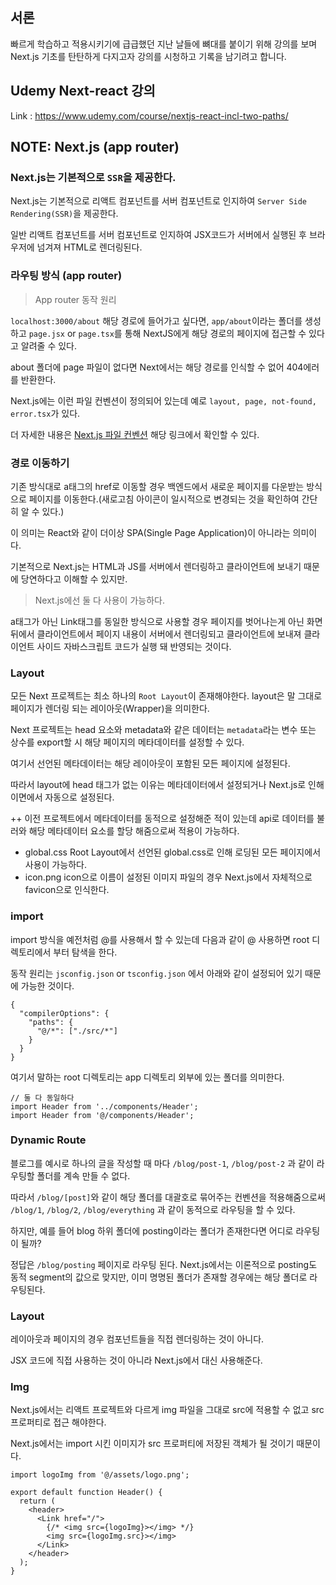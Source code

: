 ## 서론

빠르게 학습하고 적용시키기에 급급했던 지난 날들에 뼈대를 붙이기 위해 강의를 보며 Next.js 기초를 탄탄하게 다지고자 강의를 시청하고 기록을 남기려고 합니다.

## Udemy Next-react 강의

Link : https://www.udemy.com/course/nextjs-react-incl-two-paths/

## NOTE: Next.js (app router)

### Next.js는 기본적으로 `SSR`을 제공한다.

Next.js는 기본적으로 리액트 컴포넌트를 서버 컴포넌트로 인지하여 `Server Side Rendering(SSR)`을 제공한다.

일반 리액트 컴포넌트를 서버 컴포넌트로 인지하여 JSX코드가 서버에서 실행된 후 브라우저에 넘겨져 HTML로 렌더링된다.

### 라우팅 방식 (app router)

> App router 동작 원리

`localhost:3000/about` 해당 경로에 들어가고 싶다면, `app/about`이라는 폴더를 생성하고 `page.jsx` or `page.tsx`를 통해 NextJS에게 해당 경로의 페이지에 접근할 수 있다고 알려줄 수 있다.

about 폴더에 page 파일이 없다면 Next에서는 해당 경로를 인식할 수 없어 404에러를 반환한다.

Next.js에는 이런 파일 컨벤션이 정의되어 있는데 예로 `layout, page, not-found, error.tsx`가 있다.

더 자세한 내용은 [Next.js 파일 컨벤션](https://nextjs.org/docs/app/api-reference/file-conventions) 해당 링크에서 확인할 수 있다.

### 경로 이동하기

기존 방식대로 a태그의 href로 이동할 경우 백엔드에서 새로운 페이지를 다운받는 방식으로 페이지를 이동한다.(새로고침 아이콘이 일시적으로 변경되는 것을 확인하여 간단히 알 수 있다.)

이 의미는 React와 같이 더이상 SPA(Single Page Application)이 아니라는 의미이다.

기본적으로 Next.js는 HTML과 JS를 서버에서 렌더링하고 클라이언트에 보내기 때문에 당연하다고 이해할 수 있지만.

> Next.js에선 둘 다 사용이 가능하다.

a태그가 아닌 Link태그를 동일한 방식으로 사용할 경우 페이지를 벗어나는게 아닌 화면 뒤에서 클라이언트에서 페이지 내용이 서버에서 렌더링되고 클라이언트에 보내져 클라이언트 사이드 자바스크립트 코드가 실행 돼 반영되는 것이다.

### Layout

모든 Next 프로젝트는 최소 하나의 `Root Layout`이 존재해야한다.
layout은 말 그대로 페이지가 렌더링 되는 레이아웃(Wrapper)을 의미한다.

Next 프로젝트는 head 요소와 metadata와 같은 데이터는 `metadata`라는 변수 또는 상수를 export할 시 해당 페이지의 메타데이터를 설정할 수 있다.

여기서 선언된 메타데이터는 해당 레이아웃이 포함된 모든 페이지에 설정된다.

따라서 layout에 head 태그가 없는 이유는 메타데이터에서 설정되거나 Next.js로 인해 이면에서 자동으로 설정된다.

++ 이전 프로젝트에서 메타데이터를 동적으로 설정해준 적이 있는데 api로 데이터를 불러와 해당 메타데이터 요소를 할당 해줌으로써 적용이 가능하다.

- global.css
  Root Layout에서 선언된 global.css로 인해 로딩된 모든 페이지에서 사용이 가능하다.
- icon.png
  icon으로 이름이 설정된 이미지 파일의 경우 Next.js에서 자체적으로 favicon으로 인식한다.

### import

import 방식을 예전처럼 @를 사용해서 할 수 있는데 다음과 같이 @ 사용하면 root 디렉토리에서 부터 탐색을 한다.

동작 원리는 `jsconfig.json` or `tsconfig.json` 에서 아래와 같이 설정되어 있기 때문에 가능한 것이다.

```
{
  "compilerOptions": {
    "paths": {
      "@/*": ["./src/*"]
    }
  }
}
```

여기서 말하는 root 디렉토리는 app 디렉토리 외부에 있는 폴더를 의미한다.

```JS
// 둘 다 동일하다
import Header from '../components/Header';
import Header from '@/components/Header';
```

### Dynamic Route

블로그를 예시로 하나의 글을 작성할 때 마다 `/blog/post-1`, `/blog/post-2` 과 같이 라우팅할 폴더를 계속 만들 수 없다.

따라서 `/blog/[post]`와 같이 해당 폴더를 대괄호로 묶어주는 컨벤션을 적용해줌으로써 `/blog/1`, `/blog/2`, `/blog/everything` 과 같이 동적으로 라우팅을 할 수 있다.

하지만, 예를 들어 blog 하위 폴더에 posting이라는 폴더가 존재한다면 어디로 라우팅이 될까?

정답은 `/blog/posting` 페이지로 라우팅 된다. Next.js에서는 이론적으로 posting도 동적 segment의 값으로 맞지만, 이미 명명된 폴더가 존재할 경우에는 해당 폴더로 라우팅된다.

### Layout

레이아웃과 페이지의 경우 컴포넌트들을 직접 렌더링하는 것이 아니다.

JSX 코드에 직접 사용하는 것이 아니라 Next.js에서 대신 사용해준다.

### Img

Next.js에서는 리액트 프로젝트와 다르게 img 파일을 그대로 src에 적용할 수 없고 src 프로퍼티로 접근 해야한다.

Next.js에서는 import 시킨 이미지가 src 프로퍼티에 저장된 객체가 될 것이기 때문이다.

```JS
import logoImg from '@/assets/logo.png';

export default function Header() {
  return (
    <header>
      <Link href="/">
        {/* <img src={logoImg}></img> */}
        <img src={logoImg.src}></img>
      </Link>
    </header>
  );
}

```
